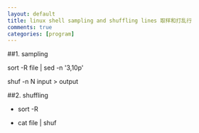 ```yaml
---
layout: default
title: linux shell sampling and shuffling lines 取样和打乱行
comments: true
categories: [program]
---
```



##1. sampling

sort -R file | sed -n '3,10p'

shuf -n N input > output


##2. shuffling

- sort -R

- cat file | shuf